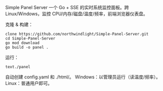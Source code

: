 Simple Panel Server
一个 Go + SSE 的实时系统监控面板。跨 Linux/Windows，监控 CPU/内存/磁盘/温度/频率，前端浏览器仪表盘。

克隆 & 构建：
```shell
clone https://github.com/northwindlight/Simple-Panel-Server.git
cd Simple-Panel-Server
go mod download
go build -o panel .
```

运行：
```shell
text./panel
```

自动创建 config.yaml 和 ./html/。
Windows：以管理员运行（读温度/频率）。
Linux：普通用户即可。
